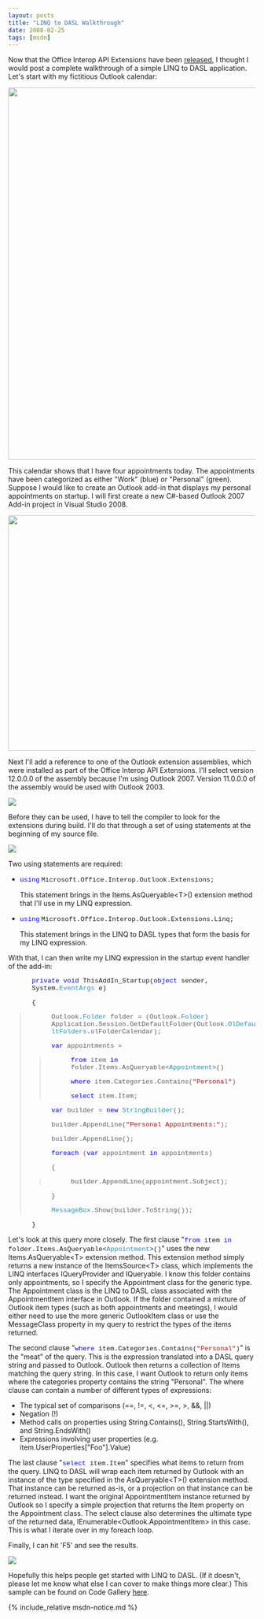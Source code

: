 ```yaml
---
layout: posts
title: "LINQ to DASL Walkthrough"
date: 2008-02-25
tags: [msdn]
---
```

<P>Now that the Office Interop API Extensions have been <A href="{% post_url 2008-02-21-office-interop-api-extensions-now-available %}">released</A>, I thought I would post a complete walkthrough of a simple LINQ to DASL application. Let's start with my fictitious Outlook calendar: </P>
<P mce_keep="true"><IMG style="WIDTH: 725px; HEIGHT: 756px" height=756 src="/assets/posts/AppointmentsView.JPG" width=725></P>
<P>This calendar shows that I have four appointments today. The appointments have been categorized as either "Work" (blue) or "Personal" (green). Suppose I would like to create an Outlook add-in that displays my personal appointments on startup. I will first create a new C#-based Outlook 2007 Add-in project in Visual Studio 2008. </P>
<P mce_keep="true"><IMG style="WIDTH: 697px; HEIGHT: 478px" height=478 src="/assets/posts/NewProject.JPG" width=697></P>
<P>Next I'll add a reference to one of the Outlook extension assemblies, which were installed as part of the Office Interop API Extensions. I'll select version 12.0.0.0 of the assembly because I'm using Outlook 2007. Version 11.0.0.0 of the assembly would be used with Outlook 2003. </P>
<P mce_keep="true"><IMG src="/assets/posts/AddReference.JPG"></P>
<P>Before they can be used, I have to tell the compiler to look for the extensions during build. I'll do that through a set of using statements at the beginning of my source file. </P>
<P mce_keep="true"><IMG src="/assets/posts/AddUsingStatements.JPG"></P>
<P>Two using statements are required: </P>
<UL>
<LI>
<DIV><SPAN style="FONT-SIZE: 10pt; COLOR: blue; FONT-FAMILY: Courier New">using</SPAN><SPAN style="FONT-FAMILY: Consolas"> </SPAN><SPAN style="FONT-SIZE: 10pt; FONT-FAMILY: Courier New">Microsoft.Office.Interop.Outlook.Extensions;</SPAN><SPAN style="FONT-FAMILY: Consolas"> </SPAN></DIV>
<P>This statement brings in the Items.AsQueryable&lt;T&gt;() extension method that I'll use in my LINQ expression. </P></LI>
<LI>
<DIV><SPAN style="FONT-SIZE: 10pt; COLOR: blue; FONT-FAMILY: Courier New">using</SPAN><SPAN style="FONT-FAMILY: Consolas"> </SPAN><SPAN style="FONT-SIZE: 10pt; FONT-FAMILY: Courier New">Microsoft.Office.Interop.Outlook.Extensions.Linq;</SPAN><SPAN style="FONT-FAMILY: Consolas"> </SPAN></DIV>
<P>This statement brings in the LINQ to DASL types that form the basis for my LINQ expression. </P></LI></UL>
<P>With that, I can then write my LINQ expression in the startup event handler of the add-in: </P>
<P style="MARGIN-LEFT: 36pt"><SPAN style="FONT-SIZE: 10pt; FONT-FAMILY: Courier New"><SPAN style="COLOR: blue">private</SPAN> <SPAN style="COLOR: blue">void</SPAN> ThisAddIn_Startup(<SPAN style="COLOR: blue">object</SPAN> sender, System.<SPAN style="COLOR: #2b91af">EventArgs</SPAN> e) </SPAN></P>
<P style="MARGIN-LEFT: 36pt"><SPAN style="FONT-SIZE: 10pt; FONT-FAMILY: Courier New">{ </SPAN></P>
<BLOCKQUOTE>
<P style="MARGIN-LEFT: 36pt"><SPAN style="FONT-SIZE: 10pt; FONT-FAMILY: Courier New">Outlook.<SPAN style="COLOR: #2b91af">Folder</SPAN> folder = (Outlook.<SPAN style="COLOR: #2b91af">Folder</SPAN>) Application.Session.GetDefaultFolder(Outlook.<SPAN style="COLOR: #2b91af">OlDefaultFolders</SPAN>.olFolderCalendar); </SPAN></P>
<P style="MARGIN-LEFT: 36pt"><SPAN style="FONT-SIZE: 10pt; FONT-FAMILY: Courier New"><SPAN style="COLOR: blue">var</SPAN> appointments = </SPAN></P>
<BLOCKQUOTE>
<P style="MARGIN-LEFT: 36pt"><SPAN style="FONT-SIZE: 10pt; FONT-FAMILY: Courier New"><SPAN style="COLOR: blue">from</SPAN> item <SPAN style="COLOR: blue">in</SPAN> folder.Items.AsQueryable&lt;<SPAN style="COLOR: #2b91af">Appointment</SPAN>&gt;() </SPAN></P>
<P style="MARGIN-LEFT: 36pt"><SPAN style="FONT-SIZE: 10pt; FONT-FAMILY: Courier New"><SPAN style="COLOR: blue">where</SPAN> item.Categories.Contains(<SPAN style="COLOR: #a31515">"Personal"</SPAN>) </SPAN></P>
<P style="MARGIN-LEFT: 36pt"><SPAN style="FONT-SIZE: 10pt; FONT-FAMILY: Courier New"><SPAN style="COLOR: blue">select</SPAN> item.Item; </SPAN></P></BLOCKQUOTE>
<P style="MARGIN-LEFT: 36pt"><SPAN style="FONT-SIZE: 10pt; FONT-FAMILY: Courier New"><SPAN style="COLOR: blue">var</SPAN> builder = <SPAN style="COLOR: blue">new</SPAN> <SPAN style="COLOR: #2b91af">StringBuilder</SPAN>(); </SPAN></P>
<P style="MARGIN-LEFT: 36pt"><SPAN style="FONT-SIZE: 10pt; FONT-FAMILY: Courier New">builder.AppendLine(<SPAN style="COLOR: #a31515">"Personal Appointments:"</SPAN>); </SPAN></P>
<P style="MARGIN-LEFT: 36pt"><SPAN style="FONT-SIZE: 10pt; FONT-FAMILY: Courier New">builder.AppendLine(); </SPAN></P>
<P style="MARGIN-LEFT: 36pt"><SPAN style="FONT-SIZE: 10pt; FONT-FAMILY: Courier New"><SPAN style="COLOR: blue">foreach</SPAN> (<SPAN style="COLOR: blue">var</SPAN> appointment <SPAN style="COLOR: blue">in</SPAN> appointments) </SPAN></P>
<P style="MARGIN-LEFT: 36pt"><SPAN style="FONT-SIZE: 10pt; FONT-FAMILY: Courier New">{ </SPAN></P>
<BLOCKQUOTE>
<P style="MARGIN-LEFT: 36pt"><SPAN style="FONT-SIZE: 10pt; FONT-FAMILY: Courier New">builder.AppendLine(appointment.Subject); </SPAN></P></BLOCKQUOTE>
<P style="MARGIN-LEFT: 36pt"><SPAN style="FONT-SIZE: 10pt; FONT-FAMILY: Courier New">} </SPAN></P>
<P style="MARGIN-LEFT: 36pt"><SPAN style="FONT-SIZE: 10pt; FONT-FAMILY: Courier New"><SPAN style="COLOR: #2b91af">MessageBox</SPAN>.Show(builder.ToString()); </SPAN></P></BLOCKQUOTE>
<P style="MARGIN-LEFT: 36pt"><SPAN style="FONT-SIZE: 10pt; FONT-FAMILY: Courier New">} </SPAN></P>
<P>Let's look at this query more closely. The first clause "<SPAN style="FONT-SIZE: 10pt; FONT-FAMILY: Courier New"><SPAN style="COLOR: blue">from</SPAN> item <SPAN style="COLOR: blue">in</SPAN> folder.Items.AsQueryable&lt;<SPAN style="COLOR: #2b91af">Appointment</SPAN>&gt;()</SPAN>" uses the new Items.AsQueryable&lt;T&gt; extension method. This extension method simply returns a new instance of the ItemsSource&lt;T&gt; class, which implements the LINQ interfaces IQueryProvider and IQueryable. I know this folder contains only appointments, so I specify the Appointment class for the generic type. The Appointment class is the LINQ to DASL class associated with the AppointmentItem interface in Outlook. If the folder contained a mixture of Outlook item types (such as both appointments and meetings), I would either need to use the more generic OutlookItem class or use the MessageClass property in my query to restrict the types of the items returned. </P>
<P>The second clause "<SPAN style="FONT-SIZE: 10pt; FONT-FAMILY: Courier New"><SPAN style="COLOR: blue">where</SPAN> item.Categories.Contains(<SPAN style="COLOR: #a31515">"Personal"</SPAN>)</SPAN>" is the "meat" of the query. This is the expression translated into a DASL query string and passed to Outlook. Outlook then returns a collection of Items matching the query string. In this case, I want Outlook to return only items where the categories property contains the string "Personal". The where clause can contain a number of different types of expressions: </P>
<UL>
<LI>The typical set of comparisons (==, !=, &lt;, &lt;=, &gt;=, &gt;, &amp;&amp;, ||) </LI>
<LI>Negation (!) </LI>
<LI>Method calls on properties using String.Contains(), String.StartsWith(), and String.EndsWith() </LI>
<LI>Expressions involving user properties (e.g. item.UserProperties["Foo"].Value) </LI></UL>
<P>The last clause "<SPAN style="FONT-SIZE: 10pt; FONT-FAMILY: Courier New"><SPAN style="COLOR: blue">select</SPAN> item.Item</SPAN>" specifies what items to return from the query. LINQ to DASL will wrap each item returned by Outlook with an instance of the type specified in the AsQueryable&lt;T&gt;() extension method. That instance can be returned as-is, or a projection on that instance can be returned instead. I want the original AppointmentItem instance returned by Outlook so I specify a simple projection that returns the Item property on the Appointment class. The select clause also determines the ultimate type of the returned data, IEnumerable&lt;Outlook.AppointmentItem&gt; in this case. This is what I iterate over in my foreach loop. </P>
<P>Finally, I can hit 'F5' and see the results. </P>
<P mce_keep="true"><IMG src="/assets/posts/Output.JPG"></P>
<P>Hopefully this helps people get started with LINQ to DASL. (If it doesn't, please let me know what else I can cover to make things more clear.) This sample can be found on Code Gallery <A href="https://code.msdn.microsoft.com/Release/ProjectReleases.aspx?ProjectName=OfficeExtensions&amp;ReleaseId=527" mce_href="https://code.msdn.microsoft.com/Release/ProjectReleases.aspx?ProjectName=OfficeExtensions&amp;ReleaseId=527">here</A>.</P>

{% include_relative msdn-notice.md %}
